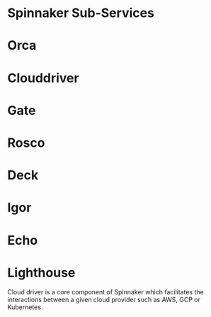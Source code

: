 # Spinnaker Sub-Services

# Orca

# Clouddriver
# Gate
# Rosco
# Deck
# Igor
# Echo
# Lighthouse

Cloud driver is a core component of Spinnaker which facilitates the interactions between a given cloud provider such as AWS, GCP or Kubernetes.
